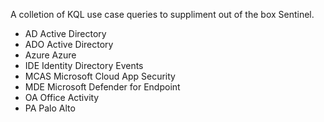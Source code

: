 A colletion of KQL use case queries to suppliment out of the box Sentinel.

* AD      Active Directory <br/>
* ADO     Active Directory <br/>
* Azure   Azure <br/>
* IDE     Identity Directory Events <br/>
* MCAS    Microsoft Cloud App Security <br/>
* MDE     Microsoft Defender for Endpoint <br/>
* OA      Office Activity <br/>
* PA      Palo Alto <br/>
